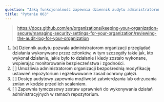 ```yaml
---
question: "Jaką funkcjonalność zapewnia dziennik audytu administratorom organizacji w ramach organizacji GitHub?"
title: "Pytanie 063"
---
```


> https://docs.github.com/en/organizations/keeping-your-organization-secure/managing-security-settings-for-your-organization/reviewing-the-audit-log-for-your-organization
1. [x] Dziennik audytu pozwala administratorom organizacji przeglądać działania wykonywane przez członków, w tym szczegóły takie jak, kto wykonał działanie, jakie było to działanie i kiedy zostało wykonane, wspierając monitorowanie bezpieczeństwa i zgodności.
1. [ ] Umożliwia administratorom organizacji bezpośrednią modyfikację ustawień repozytorium i egzekwowanie zasad ochrony gałęzi.
1. [ ] Dostęp audytowy zapewnia możliwość zatwierdzania lub odrzucania zmian w kodzie przed ich scaleniem.
1. [ ] Zapewnia tymczasowy zestaw uprawnień do wykonywania działań administracyjnych w ramach repozytorium.
